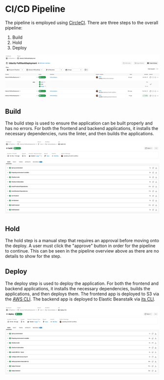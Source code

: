 # CI/CD Pipeline

The pipeline is employed using [CircleCI](https://circleci.com/). There are three steps to the overall pipeline:
1. Build
2. Hold
3. Deploy

![Pipeline Overview](../screenshots/Pipeline.png?raw=true)

## Build

The build step is used to ensure the application can be built properly and has no errors. For both the frontend and backend applications, it installs the necessary dependencies, runs the linter, and then builds the applications.

![Build Step](../screenshots/BuildStep.png?raw=true)

## Hold

The hold step is a manual step that requires an approval before moving onto the deploy. A user must click the "approve" button in order for the pipeline to continue. This can be seen in the pipeline overview above as there are no details to show for the step.

## Deploy

The deploy step is used to deploy the application. For both the frontend and backend applications, it installs the necessary dependencies, builds the applications, and then deploys them. The frontend app is deployed to S3 via the [AWS CLI](https://aws.amazon.com/cli/). The backend app is deployed to Elastic Beanstalk via [its CLI](https://docs.aws.amazon.com/elasticbeanstalk/latest/dg/eb-cli3.html).

![Deploy Step](../screenshots/DeployStep.png?raw=true)